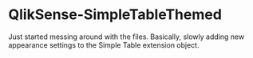 QlikSense-SimpleTableThemed
=========================

Just started messing around with the files. Basically, slowly adding new appearance settings to the Simple Table extension object.

